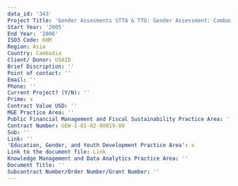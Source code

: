 ```yaml
---
data_id: '343'
Project Title: 'Gender Assesments STTA & TTO: Gender Assessment: Cambodia (2 volumes) (TDY 56)'
Start Year: '2005'
End Year: '2006'
ISO3 Code: KHM
Region: Asia
Country: Cambodia
Client/ Donor: USAID
Brief Discription: ''
Point of contact: ''
Email: ''
Phone: ''
Current Project? (Y/N): ''
Prime: x
Contract Value USD: ''
M&E Practice Area: ''
Public Financial Management and Fiscal Sustainability Practice Area: ''
Contract Number: GEW-I-01-02-00019-00
Sub: ''
Link: ''
'Education, Gender, and Youth Development Practice Area': x
Link to the document file: Link
Knowledge Management and Data Analytics Practice Area: ''
Document Title: ''
Subcontract Number/Order Number/Grant Number: ''
---
```

